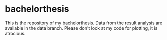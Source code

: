 # bachelorthesis
This is the repository of my bachelorthesis. Data from the result analysis are available in the data branch. Please don't look at my code for plotting, it is atrocious.
